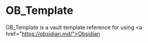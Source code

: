 # OB_Template
OB_Template is a vault template reference for using &lt;a href="https://obsidian.md/">Obsidian</a>
